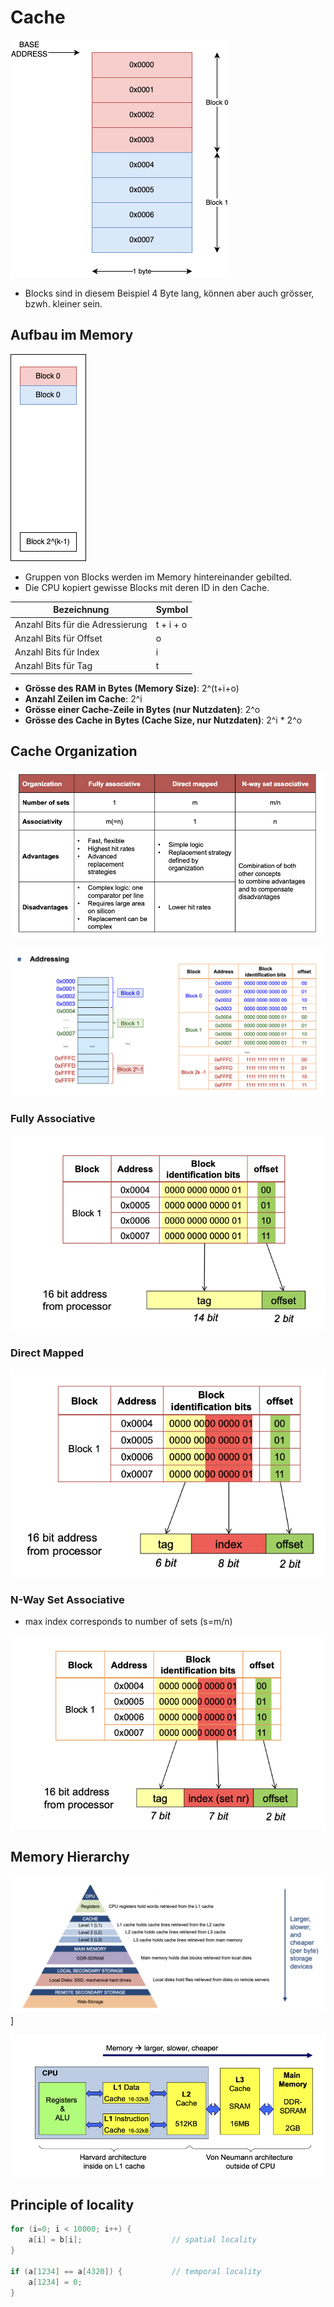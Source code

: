 # Cache

![](media/Cache/Address.png)

- Blocks sind in diesem Beispiel 4 Byte lang, können aber auch grösser, bzwh. kleiner sein.

## Aufbau im Memory

![](media/Cache/blocks.png)

- Gruppen von Blocks werden im Memory hintereinander gebilted.
- Die CPU kopiert gewisse Blocks mit deren ID in den Cache.


| Bezeichnung | Symbol |
|-------------|--------|
| Anzahl Bits für die Adressierung | t + i + o |
| Anzahl Bits für Offset | o |
| Anzahl Bits für Index | i |
| Anzahl Bits für Tag | t |


- **Grösse des RAM in Bytes (Memory Size)**: 2^(t+i+o)
- **Anzahl Zeilen im Cache**: 2^i
- **Grösse einer Cache-Zeile in Bytes (nur Nutzdaten)**: 2^o
- **Grösse des Cache in Bytes (Cache Size, nur Nutzdaten)**: 2^i * 2^o

## Cache Organization

![alt text](media/image-47.png)

![alt text](media/image-43.png)


### Fully Associative
![alt text](media/image-44.png)

### Direct Mapped

![alt text](media/image-45.png)

### N-Way Set Associative

- max index corresponds to number of sets (s=m/n)

![alt text](media/image-46.png)

## Memory Hierarchy

![alt text](media/image-41.png)]

![alt text](media/image-42.png)

## Principle of locality

```c
for (i=0; i < 10000; i++) {
	a[i] = b[i];					// spatial locality
}

if (a[1234] == a[4320]) {			// temporal locality
	a[1234] = 0;
}
```